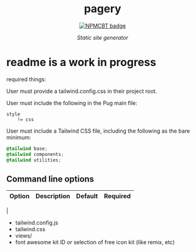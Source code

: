 [//]: # (NPM centered badge template START --------------------------------------------------)

<div align="center">

pagery
===

[![NPMCBT badge]][NPMCBT link]

*Static site generator*

</div>

[NPMCBT badge]: https://img.shields.io/npm/v/pagery?color=CB3837&label=%20View%20on%20NPM&logo=npm&style=for-the-badge
[NPMCBT link]: https://www.npmjs.com/package/pagery

[//]: # (NPM centered badge template END ----------------------------------------------------)

# readme is a work in progress

required things:

User must provide a tailwind.config.css in their project root.

User must include the following in the Pug main file:

```pug
style
    != css
```

User must include a Tailwind CSS file, including the following as the bare minimum:

```css
@tailwind base;
@tailwind components;
@tailwind utilities;
```

## Command line options

| Option | Description | Default | Required |
|--------|-------------|---------|----------|
| 

- tailwind.config.js
- tailwind.css
- views/
- font awesome kit ID *or* selection of free icon kit (like remix, etc)
